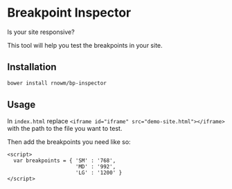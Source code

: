 Breakpoint Inspector
====================


Is your site responsive?

This tool will help you test the breakpoints in your site.

## Installation

```bash
bower install rnowm/bp-inspector
```

## Usage

In `index.html` replace `<iframe id="iframe" src="demo-site.html"></iframe>` with the path to the file you want to test.

Then add the breakpoints you need like so:

```script
<script>
  var breakpoints = { 'SM' : '768',
                      'MD' : '992',
                      'LG' : '1200' }
</script>
```